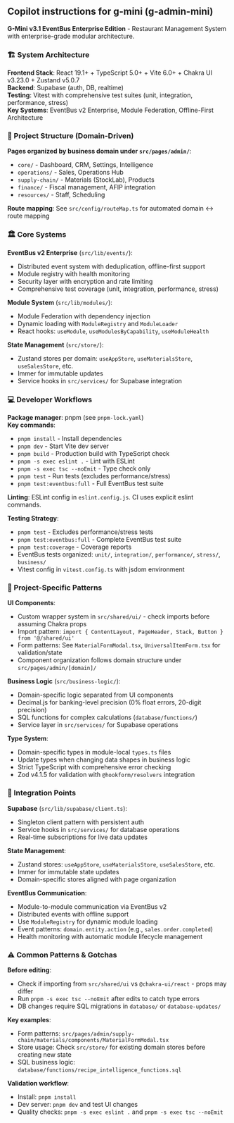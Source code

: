 ## Copilot instructions for g-mini (g-admin-mini)

**G-Mini v3.1 EventBus Enterprise Edition** - Restaurant Management System with enterprise-grade modular architecture.

### 🏗️ System Architecture

**Frontend Stack**: React 19.1+ + TypeScript 5.0+ + Vite 6.0+ + Chakra UI v3.23.0 + Zustand v5.0.7  
**Backend**: Supabase (auth, DB, realtime)  
**Testing**: Vitest with comprehensive test suites (unit, integration, performance, stress)  
**Key Systems**: EventBus v2 Enterprise, Module Federation, Offline-First Architecture

### 📁 Project Structure (Domain-Driven)

**Pages organized by business domain under `src/pages/admin/`**:
- `core/` - Dashboard, CRM, Settings, Intelligence
- `operations/` - Sales, Operations Hub
- `supply-chain/` - Materials (StockLab), Products  
- `finance/` - Fiscal management, AFIP integration
- `resources/` - Staff, Scheduling

**Route mapping**: See `src/config/routeMap.ts` for automated domain ↔ route mapping

### 🏛️ Core Systems

**EventBus v2 Enterprise** (`src/lib/events/`):
- Distributed event system with deduplication, offline-first support
- Module registry with health monitoring
- Security layer with encryption and rate limiting
- Comprehensive test coverage (unit, integration, performance, stress)

**Module System** (`src/lib/modules/`):
- Module Federation with dependency injection
- Dynamic loading with `ModuleRegistry` and `ModuleLoader`
- React hooks: `useModule`, `useModulesByCapability`, `useModuleHealth`

**State Management** (`src/store/`):
- Zustand stores per domain: `useAppStore`, `useMaterialsStore`, `useSalesStore`, etc.
- Immer for immutable updates
- Service hooks in `src/services/` for Supabase integration

### 💻 Developer Workflows

**Package manager**: pnpm (see `pnpm-lock.yaml`)  
**Key commands**:
- `pnpm install` - Install dependencies
- `pnpm dev` - Start Vite dev server
- `pnpm build` - Production build with TypeScript check
- `pnpm -s exec eslint .` - Lint with ESLint
- `pnpm -s exec tsc --noEmit` - Type check only
- `pnpm test` - Run tests (excludes performance/stress)
- `pnpm test:eventbus:full` - Full EventBus test suite

**Linting**: ESLint config in `eslint.config.js`. CI uses explicit eslint commands.

**Testing Strategy**:
- `pnpm test` - Excludes performance/stress tests
- `pnpm test:eventbus:full` - Complete EventBus test suite
- `pnpm test:coverage` - Coverage reports
- EventBus tests organized: `unit/`, `integration/`, `performance/`, `stress/`, `business/`
- Vitest config in `vitest.config.ts` with jsdom environment

### 🎯 Project-Specific Patterns

**UI Components**:
- Custom wrapper system in `src/shared/ui/` - check imports before assuming Chakra props
- Import pattern: `import { ContentLayout, PageHeader, Stack, Button } from '@/shared/ui'`
- Form patterns: See `MaterialFormModal.tsx`, `UniversalItemForm.tsx` for validation/state
- Component organization follows domain structure under `src/pages/admin/[domain]/`

**Business Logic** (`src/business-logic/`):
- Domain-specific logic separated from UI components
- Decimal.js for banking-level precision (0% float errors, 20-digit precision)
- SQL functions for complex calculations (`database/functions/`)
- Service layer in `src/services/` for Supabase operations

**Type System**:
- Domain-specific types in module-local `types.ts` files
- Update types when changing data shapes in business logic
- Strict TypeScript with comprehensive error checking
- Zod v4.1.5 for validation with `@hookform/resolvers` integration

### 🔌 Integration Points

**Supabase** (`src/lib/supabase/client.ts`):
- Singleton client pattern with persistent auth
- Service hooks in `src/services/` for database operations
- Real-time subscriptions for live data updates

**State Management**:
- Zustand stores: `useAppStore`, `useMaterialsStore`, `useSalesStore`, etc.
- Immer for immutable state updates
- Domain-specific stores aligned with page organization

**EventBus Communication**:
- Module-to-module communication via EventBus v2
- Distributed events with offline support
- Use `ModuleRegistry` for dynamic module loading
- Event patterns: `domain.entity.action` (e.g., `sales.order.completed`)
- Health monitoring with automatic module lifecycle management

### ⚠️ Common Patterns & Gotchas

**Before editing**:
- Check if importing from `src/shared/ui` vs `@chakra-ui/react` - props may differ
- Run `pnpm -s exec tsc --noEmit` after edits to catch type errors
- DB changes require SQL migrations in `database/` or `database-updates/`

**Key examples**:
- Form patterns: `src/pages/admin/supply-chain/materials/components/MaterialFormModal.tsx`
- Store usage: Check `src/store/` for existing domain stores before creating new state
- SQL business logic: `database/functions/recipe_intelligence_functions.sql`

**Validation workflow**:
- Install: `pnpm install`
- Dev server: `pnpm dev` and test UI changes
- Quality checks: `pnpm -s exec eslint .` and `pnpm -s exec tsc --noEmit`
